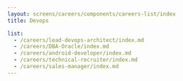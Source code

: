 ```yaml
---
layout: screens/careers/components/careers-list/index
title: Devops

list:
  - /careers/lead-devops-architect/index.md
  - /careers/DBA-Oracle/index.md
  - /careers/android-developer/index.md
  - /careers/technical-recruiter/index.md
  - /careers/sales-manager/index.md
---
```

